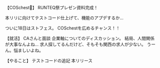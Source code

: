 【COSchest👗】
RUNTEQ祭プレゼン資料完成！

本リリに向けてテストコード仕上げて、機能のアプデするか…

ついに18日はストフェス。
COSchestを広めるチャンス！！

【就活】
CAさんと面談
企業軸についてのディスカッション。
結局、人間関係が大事なんよね…
求人探してるんだけど、そもそも関西の求人が少ない。
うーん。悩ましいよね。

【やること】
テストコードの追記
本リリース
